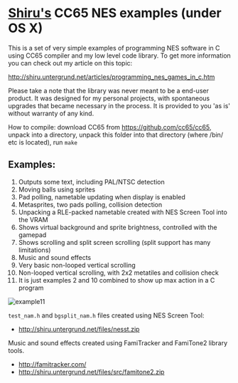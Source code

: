# [Shiru's](http://shiru.untergrund.net) CC65 NES examples (under OS X)

This is a set of very simple examples of programming NES software in C using
CC65 compiler and my low level code library. To get more information you can
check out my article on this topic:

<http://shiru.untergrund.net/articles/programming_nes_games_in_c.htm>

Please take a note that the library was never meant to be a end-user product.
It was designed for my personal projects, with spontaneous upgrades that
became necessary in the process. It is provided to you 'as is' without
warranty of any kind.

How to compile: download CC65 from <https://github.com/cc65/cc65>, unpack into a directory,
unpack this folder into that directory (where /bin/ etc is located), run `make`

## Examples:

1. Outputs some text, including PAL/NTSC detection
2. Moving balls using sprites
3. Pad polling, nametable updating when display is enabled
4. Metasprites, two pads polling, collision detection
5. Unpacking a RLE-packed nametable created with NES Screen Tool into the VRAM
6. Shows virtual background and sprite brightness, controlled with the gamepad
7. Shows scrolling and split screen scrolling (split support has many limitations)
8. Music and sound effects
9. Very basic non-looped vertical scrolling
10. Non-looped vertical scrolling, with 2x2 metatiles and collision check
11. It is just examples 2 and 10 combined to show up max action in a C program

![example11](http://assets.c7.se/skitch/example11-20150813-013735.png)

`test_nam.h` and `bgsplit_nam.h` files created using NES Screen Tool:

 - <http://shiru.untergrund.net/files/nesst.zip>

Music and sound effects created using FamiTracker and FamiTone2 library tools.

 - <http://famitracker.com/>
 - <http://shiru.untergrund.net/files/src/famitone2.zip>
